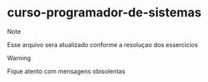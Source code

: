 # curso-programador-de-sistemas

> [!NOTE]
> Esse arquivo sera atualizado conforme a resoluçao dos essercicios

 > [!WARNING]
 >Fique atento com mensagens obisolentas 
